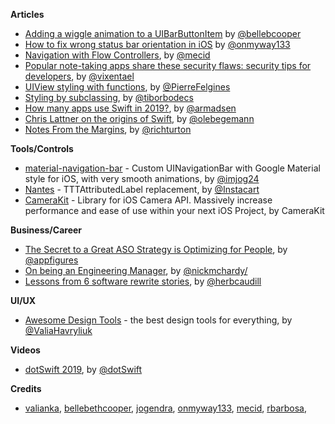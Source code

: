 
**Articles**

* [Adding a wiggle animation to a UIBarButtonItem](http://blog.hellocode.co/post/wiggle-animation-uibarbuttonitem/) by [@bellebcooper](http://www.twitter.com/bellebcooper)
* [How to fix wrong status bar orientation in iOS](https://medium.com/fantageek/how-to-fix-wrong-status-bar-orientation-in-ios-f044f840b9ed) by [@onmyway133](https://www.twitter.com/onmyway133)
* [Navigation with Flow Controllers](https://mecid.github.io/2019/02/20/navigation-with-flow-controllers/), by [@mecid](https://twitter.com/mecid)
* [Popular note-taking apps share these security flaws: security tips for developers](https://medium.com/@vixentael/popular-note-taking-apps-share-these-security-flaws-security-tips-for-developers-326180e41329), by [@vixentael](https://twitter.com/@vixentael)
* [UIView styling with functions](https://felginep.github.io/2019-02-19/uiview-styling-with-functions), by [@PierreFelgines](https://twitter.com/PierreFelgines)
* [Styling by subclassing](https://theswiftdev.com/2019/02/19/styling-by-subclassing/), by [@tiborbodecs](https://twitter.com/tiborbodecs)
* [How many apps use Swift in 2019?](https://blog.andrewmadsen.com/post/182862756395/how-many-apps-use-swift-in-2019), by [@armadsen](https://twitter.com/armadsen)
* [Chris Lattner on the origins of Swift](https://oleb.net/2019/chris-lattner-swift-origins/), by [@olebegemann](https://twitter.com/olebegemann)
* [Notes From the Margins](https://martiancraft.com/blog/2019/02/notes-from-the-margins/), by [@richturton](https://twitter.com/richturton)

**Tools/Controls**

* [material-navigation-bar](https://github.com/jogendra/material-navigation-bar) - Custom UINavigationBar with Google Material style for iOS, with very smooth animations, by [@imjog24](https://twitter.com/imjog24)
* [Nantes](https://github.com/instacart/Nantes) - TTTAttributedLabel replacement, by [@Instacart](https://twitter.com/Instacart)
* [CameraKit](https://github.com/CameraKit/camerakit-ios) - Library for iOS Camera API. Massively increase performance and ease of use within your next iOS Project, by CameraKit

**Business/Career**

* [The Secret to a Great ASO Strategy is Optimizing for People](https://appfigures.com/resources/secret-to-aso-optimizing-for-people), by [@appfigures](https://twitter.com/appfigures)
* [On being an Engineering Manager](https://nickmchardy.com/2019/02/on-being-an-engineering-manager.html), by [@nickmchardy/](https://twitter.com/nickmchardy/)
* [Lessons from 6 software rewrite stories](https://medium.com/@herbcaudill/lessons-from-6-software-rewrite-stories-635e4c8f7c22), by [@herbcaudill](https://twitter.com/herbcaudill)

**UI/UX**

* [Awesome Design Tools](https://github.com/LisaDziuba/Awesome-Design-Tools) - the best design tools for everything, by [@ValiaHavryliuk](https://twitter.com/ValiaHavryliuk)

**Videos**

* [dotSwift 2019](https://www.dotconferences.com/conference/dotswift-2019), by [@dotSwift](https://twitter.com/dotSwift)

**Credits**

* [valianka](https://github.com/valianka), [bellebethcooper](https://github.com/bellebethcooper/), [jogendra](https://github.com/jogendra/), [onmyway133](https://github.com/onmyway133), [mecid](https://github.com/mecid), [rbarbosa](https://github.com/rbarbosa),
